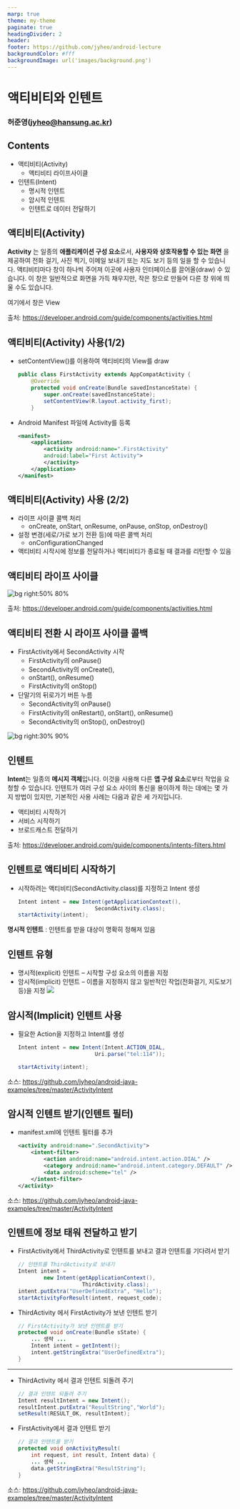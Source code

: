 ```yaml
---
marp: true
theme: my-theme
paginate: true
headingDivider: 2
header: 
footer: https://github.com/jyheo/android-lecture
backgroundColor: #fff
backgroundImage: url('images/background.png')
---
```


# 액티비티와 인텐트
<!-- _class: lead -->
### 허준영(jyheo@hansung.ac.kr)


## Contents
* 액티비티(Activity)
    - 액티비티 라이프사이클
* 인텐트(Intent)
    - 명시적 인텐트
    - 암시적 인텐트
    - 인텐트로 데이터 전달하기


## 액티비티(Activity)
**Activity** 는 일종의 **애플리케이션 구성 요소**로서, **사용자와 상호작용할 수 있는 화면** 을 제공하여 전화 걸기, 사진 찍기, 이메일 보내기 또는 지도 보기 등의 일을 할 수 있습니다. 액티비티마다 창이 하나씩 주어져 이곳에 사용자 인터페이스를 끌어올(draw) 수 있습니다. 이 창은 일반적으로 화면을 가득 채우지만, 작은 창으로 만들어 다른 창 위에 띄울 수도 있습니다.

여기에서 창은 View

출처: https://developer.android.com/guide/components/activities.html

<!--
안드로이드 애플리케이션은 4가지 구성 요소들을 적절히 사용하여 만들어짐
- 액티비티, 서비스, 브로드캐스트 리시버, 컨텐트 프로바이더
-->


## 액티비티(Activity) 사용(1/2)
* setContentView()를 이용하여 액티비티의 View를 draw
    ```java
    public class FirstActivity extends AppCompatActivity {
        @Override
        protected void onCreate(Bundle savedInstanceState) {
            super.onCreate(savedInstanceState);
            setContentView(R.layout.activity_first);
        }    
    ```
* Android Manifest 파일에 Activity를 등록
    ```xml
    <manifest>
        <application>
            <activity android:name=".FirstActivity"
            android:label="First Activity">
            </activity>
        </application>
    </manifest>
    ```

<!--
원래는 FirstActivity가 Activity 클래스를 상속해서 만들어지지만, 이전 버전과 호환이 되면서 새로운 기능을 제공하는 appcompat 라이브러리의 AppCompatActivity를 사용하는 것이 좋을 수 있다. 물론 appcompat 라이브러리에서 지원이 안되는 새로운 기능을 위해서는 Activity를 사용해야 한다.

참고: 안드로이드 지원(support) 라이브러리 https://developer.android.com/topic/libraries/support-library/index.html?hl=ko
-->


## 액티비티(Activity) 사용 (2/2)
* 라이프 사이클 콜백 처리
  - onCreate, onStart, onResume, onPause, onStop, onDestroy()
* 설정 변경(세로/가로 보기 전환 등)에 따른 콜백 처리
  - onConfigurationChanged
* 액티비티 시작시에 정보를 전달하거나 액티비티가 종료될 때 결과를 리턴할 수 있음


## 액티비티 라이프 사이클
![bg right:50% 80%](https://developer.android.com/images/activity_lifecycle.png)


출처: https://developer.android.com/guide/components/activities.html


## 액티비티 전환 시 라이프 사이클 콜백
* FirstActivity에서 SecondActivity 시작
  - FirstActivity의 onPause()
  - SecondActivity의 onCreate(),
  - onStart(), onResume()
  - FirstActivity의 onStop()
* 단말기의 뒤로가기 버튼 누름
  - SecondActivity의 onPause()
  - FirstActivity의 onRestart(), onStart(), onResume()
  - SecondActivity의 onStop(), onDestroy()

![bg right:30% 90%](images/activityfirstsecond.png)


## 인텐트
**Intent**는 일종의 **메시지 객체**입니다. 이것을 사용해 다른 **앱 구성 요소**로부터 작업을 요청할 수 있습니다. 인텐트가 여러 구성 요소 사이의 통신을 용이하게 하는 데에는 몇 가지 방법이 있지만, 기본적인 사용 사례는 다음과 같은 세 가지입니다.
* 액티비티 시작하기
* 서비스 시작하기
* 브로드캐스트 전달하기

출처: https://developer.android.com/guide/components/intents-filters.html

<!--
서비스는 화면이 없는 실행 요소입니다. 보통 백그라운드로 실행될 것들을 서비스로 만들고 포그라운드로 UI를 갖는 것은 액티비티로 만듭니다.

브로드캐스트는 시스템에서 방송하는 기능으로 브로드캐스트 리시버가 이를 받을 수 있습니다. 예를 들어 문자가 왔다는 것을 브로드캐스트 하거나 배터리 잔량을 브로드캐스트 합니다.
-->


## 인텐트로 액티비티 시작하기

* 시작하려는 액티비티(SecondActivity.class)를 지정하고 Intent 생성
    ```java
    Intent intent = new Intent(getApplicationContext(),
                            SecondActivity.class);
    startActivity(intent);
    ```

**명시적 인텐트** : 인텐트를 받을 대상이 명확히 정해져 있음


## 인텐트 유형
* 명시적(explicit) 인텐트 – 시작할 구성 요소의 이름을 지정
* 암시적(implicit) 인텐트 – 이름을 지정하지 않고 일반적인 작업(전화걸기, 지도보기 등)을 지정
    ![](https://developer.android.com/images/components/intent-filters_2x.png) 


## 암시적(Implicit) 인텐트 사용

* 필요한 Action을 지정하고 Intent를 생성
    ```java
    Intent intent = new Intent(Intent.ACTION_DIAL,
                            Uri.parse("tel:114"));

    startActivity(intent);
    ```

소스: https://github.com/jyheo/android-java-examples/tree/master/ActivityIntent


## 암시적 인텐트 받기(인텐트 필터)

* manifest.xml에 인텐트 필터를 추가

    ```xml
    <activity android:name=".SecondActivity">
        <intent-filter>
            <action android:name="android.intent.action.DIAL" />
            <category android:name="android.intent.category.DEFAULT" />
            <data android:scheme="tel" />
        </intent-filter>
    </activity>
    ```

소스: https://github.com/jyheo/android-java-examples/tree/master/ActivityIntent


## 인텐트에 정보 태워 전달하고 받기

* FirstActivity에서 ThirdActivity로 인텐트를 보내고 결과 인텐트를 기다려서 받기
    ```java
    // 인텐트를 ThirdActivity로 보내기
    Intent intent =
            new Intent(getApplicationContext(),
                        ThirdActivity.class);
    intent.putExtra("UserDefinedExtra", "Hello");
    startActivityForResult(intent, request_code);
    ```
* ThirdActivity 에서 FirstActivity가 보낸 인텐트 받기
    ```java
    // FirstActivity가 보낸 인텐트를 받기
    protected void onCreate(Bundle sState) {
        ... 생략 ...
        Intent intent = getIntent();
        intent.getStringExtra("UserDefinedExtra");
    }
    ```
---
* ThirdActivity 에서 결과 인텐트 되돌려 주기
    ```java
    // 결과 인텐트 되돌려 주기
    Intent resultIntent = new Intent();
    resultIntent.putExtra("ResultString","World");
    setResult(RESULT_OK, resultIntent);
    ```
* FirstActivity에서 결과 인텐트 받기
    ```java
    // 결과 인텐트를 받기
    protected void onActivityResult(
        int request, int result, Intent data) {
        ... 생략 ...
        data.getStringExtra("ResultString");
    }
    ```

소스: https://github.com/jyheo/android-java-examples/tree/master/ActivityIntent